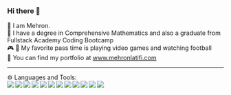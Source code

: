 ### Hi there 👋

👨 I am Mehron.
<br/>
📜 I have a degree in Comprehensive Mathematics and also a graduate from Fullstack Academy Coding Bootcamp
<br/>
🎮 🏈 My favorite pass time is playing video games and watching football
<br/>
💼 You can find my portfolio at www.mehronlatifi.com
<br/>
<hr/>
⚙️ Languages and Tools:
<br/>
<img align="left" src="https://camo.githubusercontent.com/84c2586aa67309f6fa224fdf5fdf33a633239375397a8e753ac1e7cc727f5458/68747470733a2f2f696d672e69636f6e73382e636f6d2f636f6c6f722f34382f3030303030302f6a6176617363726970742d2d76312e706e67" data-canonical-src="https://img.icons8.com/color/48/000000/javascript--v1.png" style="max-width: 100%;">
<img align="left" src="https://camo.githubusercontent.com/b9fe9f8e52c6fd30d814c24f3eb71cb09d7f5bc82d7f67a384055de93fdbb0bf/68747470733a2f2f696d672e69636f6e73382e636f6d2f636f6c6f722f34382f3030303030302f68746d6c2d352d2d76312e706e67" data-canonical-src="https://img.icons8.com/color/48/000000/html-5--v1.png" style="max-width: 100%;">
<img align="left" src="https://camo.githubusercontent.com/dc75aee770dff630309493116eeebd6a39c7042e4e94780a5e6c8f107bebe76f/68747470733a2f2f696d672e69636f6e73382e636f6d2f636f6c6f722f34382f3030303030302f637373332e706e67" data-canonical-src="https://img.icons8.com/color/48/000000/css3.png" style="max-width: 100%;">
<img align="left" src="https://camo.githubusercontent.com/38b72f440cbf774558b9399b27bf659066e94b1eddc4510a9607ced1f028f6d0/68747470733a2f2f696d672e69636f6e73382e636f6d2f636f6c6f722f34382f3030303030302f72656163742d6e61746976652e706e67" data-canonical-src="https://img.icons8.com/color/48/000000/react-native.png" style="max-width: 100%;">
<img align="left" src="https://camo.githubusercontent.com/d3d1874579d4c426185cc3f0b5819d05cad0e3cb0d62ce2b182daea2abab84b3/68747470733a2f2f696d672e69636f6e73382e636f6d2f636f6c6f722f34382f3030303030302f72656475782e706e67" data-canonical-src="https://img.icons8.com/color/48/000000/redux.png" style="max-width: 100%;">
<img align="left" src="https://camo.githubusercontent.com/03899ca15bc7682cad570e2638be85926777122dce4b90151d5efc897660d5cd/68747470733a2f2f696d672e69636f6e73382e636f6d2f636f6c6f722f34382f3030303030302f6e6f64656a732e706e67" data-canonical-src="https://img.icons8.com/color/48/000000/nodejs.png" style="max-width: 100%;">
<img align="left" src="https://camo.githubusercontent.com/bc60041f5ea7b022c6419b73a15aaac12a2ede682867ec0d3e3c9ec374dce54b/68747470733a2f2f696d672e69636f6e73382e636f6d2f636f6c6f722f34382f3030303030302f6769742e706e67" data-canonical-src="https://img.icons8.com/color/48/000000/git.png" style="max-width: 100%;">
<img align="left" src="https://camo.githubusercontent.com/7d2ebe3ae30649d1907bdbbb7b614ef39b0deb0aee6cc3958b40da29234e0a2a/68747470733a2f2f696d672e69636f6e73382e636f6d2f636f6c6f722d676c6173732f34382f3030303030302f6769746875622e706e67" data-canonical-src="https://img.icons8.com/color-glass/48/000000/github.png" style="max-width: 100%;">
<img align="left" src="https://camo.githubusercontent.com/ca15623aa9e65e45789b5efa102a8abfa063360adb8d05bb9e048fe496c62850/68747470733a2f2f696d672e69636f6e73382e636f6d2f636f6c6f722f34382f3030303030302f6865726f6b752e706e67" data-canonical-src="https://img.icons8.com/color/48/000000/heroku.png" style="max-width: 100%;">
<img align="left" src="https://camo.githubusercontent.com/ba764960f9e7675596a03726bfde0df88b19b2ce95b5ef707c770e9da3e85f79/68747470733a2f2f696d672e69636f6e73382e636f6d2f636f6c6f722f34382f3030303030302f706f73746772656573716c2e706e67" data-canonical-src="https://img.icons8.com/color/48/000000/postgreesql.png" style="max-width: 100%;">
<img align="left" src="https://camo.githubusercontent.com/0a1c9a8f4e2c6dc00e3978597934e948d8d66065ce2d9349249e470ec7f96f5b/68747470733a2f2f696d672e69636f6e73382e636f6d2f636f6c6f722f34382f3030303030302f7765627061636b2e706e67" data-canonical-src="https://img.icons8.com/color/48/000000/webpack.png" style="max-width: 100%;">
<img align="left" src="https://camo.githubusercontent.com/ec9d3a192fffd29c8bb4ae7c066f8111e4593c0c315db48111d98ce4ab7277c9/68747470733a2f2f696d672e69636f6e73382e636f6d2f636f6c6f722f34382f3030303030302f676f6f676c652d66697265626173652d636f6e736f6c652e706e67" data-canonical-src="https://img.icons8.com/color/48/000000/google-firebase-console.png" style="max-width: 100%;">




<!--
**MehronS/MehronS** is a ✨ _special_ ✨ repository because its `README.md` (this file) appears on your GitHub profile.

Here are some ideas to get you started:

- 🔭 I’m currently working on ...
- 🌱 I’m currently learning ...
- 👯 I’m looking to collaborate on ...
- 🤔 I’m looking for help with ...
- 💬 Ask me about ...
- 📫 How to reach me: ...
- 😄 Pronouns: ...
- ⚡ Fun fact: ...
-->
